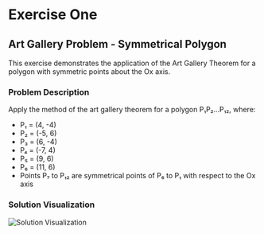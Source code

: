 # Exercise One
## Art Gallery Problem - Symmetrical Polygon

This exercise demonstrates the application of the Art Gallery Theorem for a polygon with symmetric points about the Ox axis.

### Problem Description
Apply the method of the art gallery theorem for a polygon P₁P₂...P₁₂, where:
- P₁ = (4, -4)
- P₂ = (-5, 6)
- P₃ = (6, -4)
- P₄ = (-7, 4)
- P₅ = (9, 6)
- P₆ = (11, 6)
- Points P₇ to P₁₂ are symmetrical points of P₆ to P₁ with respect to the Ox axis

### Solution Visualization
![Solution Visualization](placeholder.png)
